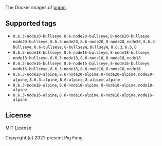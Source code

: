 The Docker images of [pnpm](https://pnpm.io).

## Supported tags

- `8.6.3-node20-bullseye`, `8.6-node20-bullseye`, `8-node20-bullseye`, `node20-bullseye`, `8.6.3-node20`, `8.6-node20`, `8-node20`, `node20`, `8.6.3-bullseye`, `8.6-bullseye`, `8-bullseye`, `bullseye`, `8.6.3`, `8.6`, `8`
- `8.6.3-node18-bullseye`, `8.6-node18-bullseye`, `8-node18-bullseye`, `node18-bullseye`, `8.6.3-node18`, `8.6-node18`, `8-node18`, `node18`
- `8.6.3-node16-bullseye`, `8.6-node16-bullseye`, `8-node16-bullseye`, `node16-bullseye`, `8.6.3-node16`, `8.6-node16`, `8-node16`, `node16`
- `8.6.3-node20-alpine`, `8.6-node20-alpine`, `8-node20-alpine`, `node20-alpine`, `8.6.3-alpine`, `8.6-alpine`, `8-alpine`, `alpine`
- `8.6.3-node18-alpine`, `8.6-node18-alpine`, `8-node18-alpine`, `node18-alpine`
- `8.6.3-node16-alpine`, `8.6-node16-alpine`, `8-node16-alpine`, `node16-alpine`

## License

MIT License

Copyright (c) 2021-present Pig Fang

